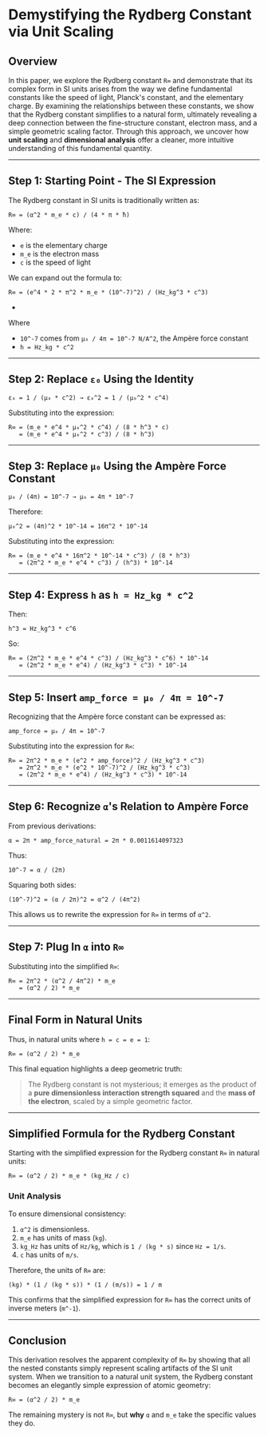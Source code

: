 # Demystifying the Rydberg Constant via Unit Scaling

## Overview  
In this paper, we explore the Rydberg constant `R∞` and demonstrate that its complex form in SI units arises from the way we define fundamental constants like the speed of light, Planck's constant, and the elementary charge. By examining the relationships between these constants, we show that the Rydberg constant simplifies to a natural form, ultimately revealing a deep connection between the fine-structure constant, electron mass, and a simple geometric scaling factor. Through this approach, we uncover how **unit scaling** and **dimensional analysis** offer a cleaner, more intuitive understanding of this fundamental quantity.

---

## Step 1: Starting Point - The SI Expression

The Rydberg constant in SI units is traditionally written as:

```
R∞ = (α^2 * m_e * c) / (4 * π * ħ)
```

Where:
- `e` is the elementary charge  
- `m_e` is the electron mass  
- `c` is the speed of light  

We can expand out the formula to:

```
R∞ = (e^4 * 2 * π^2 * m_e * (10^-7)^2) / (Hz_kg^3 * c^3)
```

-

Where
- `10^-7` comes from `μ₀ / 4π = 10^-7 N/A^2`, the Ampère force constant
- `h = Hz_kg * c^2`  

---

## Step 2: Replace `ε₀` Using the Identity

```
ε₀ = 1 / (μ₀ * c^2) → ε₀^2 = 1 / (μ₀^2 * c^4)
```

Substituting into the expression:

```
R∞ = (m_e * e^4 * μ₀^2 * c^4) / (8 * h^3 * c)
   = (m_e * e^4 * μ₀^2 * c^3) / (8 * h^3)
```

---

## Step 3: Replace `μ₀` Using the Ampère Force Constant

```
μ₀ / (4π) = 10^-7 → μ₀ = 4π * 10^-7
```

Therefore:

```
μ₀^2 = (4π)^2 * 10^-14 = 16π^2 * 10^-14
```

Substituting into the expression:

```
R∞ = (m_e * e^4 * 16π^2 * 10^-14 * c^3) / (8 * h^3)
   = (2π^2 * m_e * e^4 * c^3) / (h^3) * 10^-14
```

---

## Step 4: Express `h` as `h = Hz_kg * c^2`

Then:

```
h^3 = Hz_kg^3 * c^6
```

So:

```
R∞ = (2π^2 * m_e * e^4 * c^3) / (Hz_kg^3 * c^6) * 10^-14
   = (2π^2 * m_e * e^4) / (Hz_kg^3 * c^3) * 10^-14
```

---

## Step 5: Insert `amp_force = μ₀ / 4π = 10^-7`

Recognizing that the Ampère force constant can be expressed as:

```
amp_force = μ₀ / 4π = 10^-7
```

Substituting into the expression for `R∞`:

```
R∞ = 2π^2 * m_e * (e^2 * amp_force)^2 / (Hz_kg^3 * c^3)
   = 2π^2 * m_e * (e^2 * 10^-7)^2 / (Hz_kg^3 * c^3)
   = (2π^2 * m_e * e^4) / (Hz_kg^3 * c^3) * 10^-14
```

---

## Step 6: Recognize `α`'s Relation to Ampère Force

From previous derivations:

```
α = 2π * amp_force_natural = 2π * 0.0011614097323
```

Thus:

```
10^-7 = α / (2π)
```

Squaring both sides:

```
(10^-7)^2 = (α / 2π)^2 = α^2 / (4π^2)
```

This allows us to rewrite the expression for `R∞` in terms of `α^2`.

---

## Step 7: Plug In `α` into `R∞`

Substituting into the simplified `R∞`:

```
R∞ = 2π^2 * (α^2 / 4π^2) * m_e
   = (α^2 / 2) * m_e
```

---

## Final Form in Natural Units

Thus, in natural units where `h = c = e = 1`:

```
R∞ = (α^2 / 2) * m_e
```

This final equation highlights a deep geometric truth:

> The Rydberg constant is not mysterious; it emerges as the product of a **pure dimensionless interaction strength squared** and the **mass of the electron**, scaled by a simple geometric factor.

---

## Simplified Formula for the Rydberg Constant

Starting with the simplified expression for the Rydberg constant `R∞` in natural units:

```
R∞ = (α^2 / 2) * m_e * (kg_Hz / c)
```

### Unit Analysis

To ensure dimensional consistency:

1. `α^2` is dimensionless.
2. `m_e` has units of mass (`kg`).
3. `kg_Hz` has units of `Hz/kg`, which is `1 / (kg * s)` since `Hz = 1/s`.
4. `c` has units of `m/s`.

Therefore, the units of `R∞` are:

```
(kg) * (1 / (kg * s)) * (1 / (m/s)) = 1 / m
```

This confirms that the simplified expression for `R∞` has the correct units of inverse meters (`m^-1`).

---

## Conclusion

This derivation resolves the apparent complexity of `R∞` by showing that all the nested constants simply represent scaling artifacts of the SI unit system. When we transition to a natural unit system, the Rydberg constant becomes an elegantly simple expression of atomic geometry:

```
R∞ = (α^2 / 2) * m_e
```

The remaining mystery is not `R∞`, but **why** `α` and `m_e` take the specific values they do.
